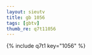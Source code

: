 ```yaml
--- 
layout: sieutv
title: gb 1056
tags: [gbtv]
thumb_re: q7t11056
---
```

{% include q7t1 key="1056" %} 
